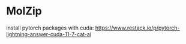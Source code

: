 # MolZip

install pytorch packages with cuda: https://www.restack.io/p/pytorch-lightning-answer-cuda-11-7-cat-ai
